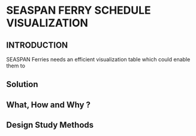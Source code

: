 
SEASPAN FERRY SCHEDULE VISUALIZATION
===================================

## INTRODUCTION

SEASPAN Ferries needs an efficient visualization table which could enable them to 
  
  
## Solution
  
  
  
## What, How and Why ?



## Design Study Methods



